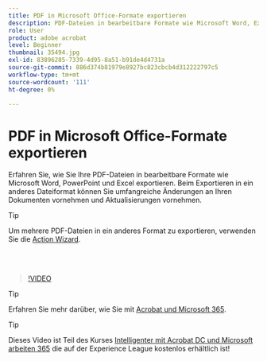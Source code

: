 ```yaml
---
title: PDF in Microsoft Office-Formate exportieren
description: PDF-Dateien in bearbeitbare Formate wie Microsoft Word, Excel oder PowerPoint exportieren
role: User
product: adobe acrobat
level: Beginner
thumbnail: 35494.jpg
exl-id: 83896285-7339-4d95-8a51-b91de4d4731a
source-git-commit: 886d374b81979e8927bc823cbcb4d312222797c5
workflow-type: tm+mt
source-wordcount: '111'
ht-degree: 0%

---
```


# PDF in Microsoft Office-Formate exportieren

Erfahren Sie, wie Sie Ihre PDF-Dateien in bearbeitbare Formate wie Microsoft Word, PowerPoint und Excel exportieren. Beim Exportieren in ein anderes Dateiformat können Sie umfangreiche Änderungen an Ihren Dokumenten vornehmen und Aktualisierungen vornehmen.

>[!TIP]
>
>Um mehrere PDF-Dateien in ein anderes Format zu exportieren, verwenden Sie die [Action Wizard](../advanced-tasks/action.md).

<br> 

>[!VIDEO](https://video.tv.adobe.com/v/35494?hidetitle=true)

>[!TIP]
>
>Erfahren Sie mehr darüber, wie Sie mit [Acrobat und Microsoft 365](../integrate/integrate-overview.md).

>[!TIP]
>
>Dieses Video ist Teil des Kurses [Intelligenter mit Acrobat DC und Microsoft arbeiten 365](https://experienceleague.adobe.com/?recommended=Acrobat-U-1-2021.microsoft365) die auf der Experience League kostenlos erhältlich ist!
